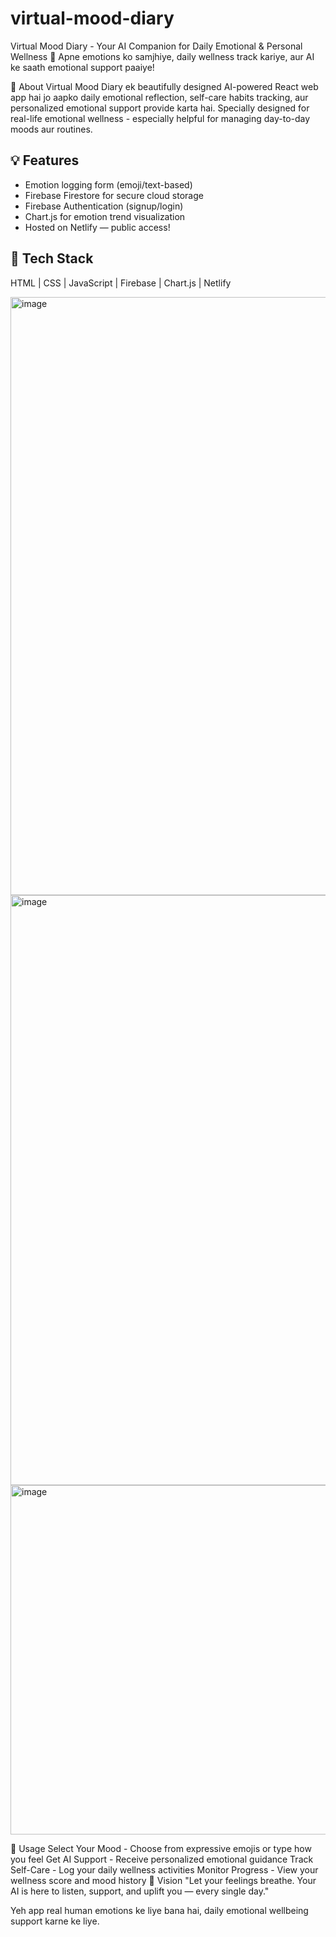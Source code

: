 # virtual-mood-diary
Virtual Mood Diary - Your AI Companion for Daily Emotional & Personal Wellness 🌸
Apne emotions ko samjhiye, daily wellness track kariye, aur AI ke saath emotional support paaiye!

💬 About
Virtual Mood Diary ek beautifully designed AI-powered React web app hai jo aapko daily emotional reflection, self-care habits tracking, aur personalized emotional support provide karta hai. Specially designed for real-life emotional wellness - especially helpful for managing day-to-day moods aur routines.


## 💡 Features
- Emotion logging form (emoji/text-based)
- Firebase Firestore for secure cloud storage
- Firebase Authentication (signup/login)
- Chart.js for emotion trend visualization
- Hosted on Netlify — public access!

## 🔧 Tech Stack
HTML | CSS | JavaScript | Firebase | Chart.js | Netlify

<img width="1591" height="957" alt="image" src="https://github.com/user-attachments/assets/ce90cb5c-2b39-43e6-ab71-c28d9096609d" />
<img width="1381" height="944" alt="image" src="https://github.com/user-attachments/assets/0513c0bd-bebe-421e-b948-5701edf3dc8d" />
<img width="1440" height="559" alt="image" src="https://github.com/user-attachments/assets/cfb502b0-c3d7-4afe-85d5-d135a6a9aac3" />




📱 Usage
Select Your Mood - Choose from expressive emojis or type how you feel
Get AI Support - Receive personalized emotional guidance
Track Self-Care - Log your daily wellness activities
Monitor Progress - View your wellness score and mood history
🎯 Vision
"Let your feelings breathe. Your AI is here to listen, support, and uplift you — every single day."

Yeh app real human emotions ke liye bana hai, daily emotional wellbeing support karne ke liye.
